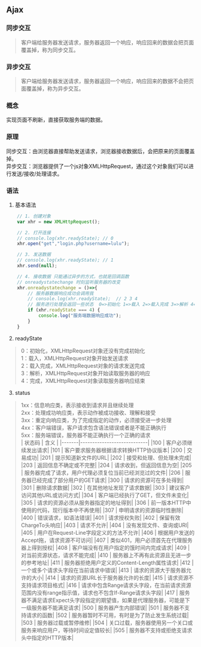 ## Ajax

### 同步交互
> 客户端给服务器发送请求，服务器返回一个响应，响应回来的数据会把页面覆盖掉，称为同步交互。

### 异步交互
> 客户端给服务器发送请求，服务器返回一个响应，响应回来的数据不会把页面覆盖掉，称为异步交互。

### 概念
实现页面不刷新，直接获取服务端的数据。

### 原理
同步交互：由浏览器直接帮助发送请求，浏览器接收数据后，会把原来的页面覆盖掉。<br>
异步交互：浏览器提供了一个js对象XMLHttpRequest，通过这个对象我们可以进行发送/接收/处理请求。

### 语法
1. 基本语法
```javascript
    // 1. 创建对象
    var xhr = new XMLHttpRequest();

    // 2. 打开连接
    // console.log(xhr.readyState); // 0
    xhr.open("get","login.php?username=lulu");

    // 3. 发送数据
    // console.log(xhr.readyState); // 1
    xhr.send(null);

    // 4. 接收数据 只能通过异步的方式，也就是回调函数
    // onreadystatechange 时刻监听服务器的改变
    xhr.onreadystatechange = ()=>{
        // 服务器数据响应成功会调用我
        // console.log(xhr.readyState);  // 2 3 4
        // 服务进行处理会返回一些状态  0=>初始化 1=>载入 2=>载入完成 3=>解析 4=>完成
        if (xhr.readyState === 4) {
            console.log("服务端数据响应成功");
        }
    }
```
2. readyState
> 0：初始化，XMLHttpRequest对象还没有完成初始化 <br>
1：载入，XMLHttpRequest对象开始发送请求<br>
2：载入完成，XMLHttpRequest对象的请求发送完成<br>
3：解析，XMLHttpRequest对象开始读取服务器的响应<br>
4：完成，XMLHttpRequest对象读取服务器响应结束<br>
3. status
> 1xx：信息响应类，表示接收到请求并且继续处理<br>
2xx：处理成功响应类，表示动作被成功接收、理解和接受<br>
3xx：重定向响应类，为了完成指定的动作，必须接受进一步处理<br>
4xx：客户端错误，客户请求包含语法错误或者是不能正确执行<br>
5xx：服务端错误，服务器不能正确执行一个正确的请求<br>
| 状态码 | 含义 |
|-------|----------------------------|
|100 | 客户必须继续发出请求|
|101 | 客户要求服务器根据请求转换HTTP协议版本|
|200 | 交易成功|
|201 | 提示知道新文件的URL|
|202 | 接受和处理、但处理未完成|
|203 | 返回信息不确定或不完整|
|204 | 请求收到，但返回信息为空|
|205 | 服务器完成了请求，用户代理必须复位当前已经浏览过的文件|
|206 | 服务器已经完成了部分用户的GET请求|
|300 | 请求的资源可在多处得到|
|301 | 删除请求数据|
|302 | 在其他地址发现了请求数据|
|303 | 建议客户访问其他URL或访问方式|
|304 | 客户端已经执行了GET，但文件未变化|
|305 | 请求的资源必须从服务器指定的地址得到|
|306 | 前一版本HTTP中使用的代码，现行版本中不再使用|
|307 | 申明请求的资源临时性删除|
|400 | 错误请求，如语法错误|
|401 | 请求授权失败|
|402 | 保留有效ChargeTo头响应|
|403 | 请求不允许|
|404 | 没有发现文件、查询或URl|
|405 | 用户在Request-Line字段定义的方法不允许|
|406 | 根据用户发送的Accept拖，请求资源不可访问|
|407 | 类似401，用户必须首先在代理服务器上得到授权|
|408 | 客户端没有在用户指定的饿时间内完成请求|
|409 | 对当前资源状态，请求不能完成|
|410 | 服务器上不再有此资源且无进一步的参考地址|
|411 | 服务器拒绝用户定义的Content-Length属性请求|
|412 | 一个或多个请求头字段在当前请求中错误|
|413 | 请求的资源大于服务器允许的大小|
|414 | 请求的资源URL长于服务器允许的长度|
|415 | 请求资源不支持请求项目格式|
|416 | 请求中包含Range请求头字段，在当前请求资源范围内没有range指示值，请求也不包含If-Range请求头字段|
|417 | 服务器不满足请求Expect头字段指定的期望值，如果是代理服务器，可能是下一级服务器不能满足请求|
|500 | 服务器产生内部错误|
|501 | 服务器不支持请求的函数|
|502 | 服务器暂时不可用，有时是为了防止发生系统过载|
|503 | 服务器过载或暂停维修|
|504 | 关口过载，服务器使用另一个关口或服务来响应用户，等待时间设定值较长|
|505 | 服务器不支持或拒绝支请求头中指定的HTTP版本|